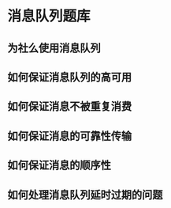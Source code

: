 # 消息队列题库

## 为社么使用消息队列


## 如何保证消息队列的高可用


## 如何保证消息不被重复消费


## 如何保证消息的可靠性传输


## 如何保证消息的顺序性


## 如何处理消息队列延时过期的问题


